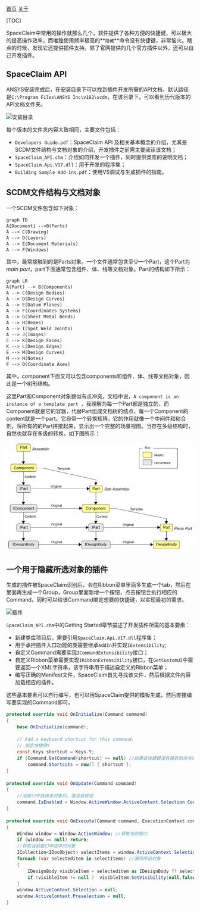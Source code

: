 [首页](https://wshwwl.github.io)  [关于](https://wshwwl.github.io/about.html) 

[TOC]

SpaceClaim中常用的操作就那么几个，软件提供了各种方便的快捷键，可以极大的提高操作效率，而唯独使用频率极高的**`隐藏`**命令没有快捷键，非常恼火。瞎点的时候，发现它还提供插件支持。除了官网提供的几个官方插件以外，还可以自己开发插件。

##  SpaceClaim API

ANSYS安装完成后，在安装目录下可以找到插件开发所需的API文档，默认路径是`C:\Program Files\ANSYS Inc\v182\scdm`，在该目录下，可以看到历代版本的API文档文件夹。

![安装目录](install_folder.PNG"安装目录")

每个版本的文件夹内容大致相同，主要文件包括：

* `Developers Guide.pdf`：SpaceClaim API 及相关基本概念的介绍，尤其是SCDM文件结构与文档对象的介绍，开发插件之前需主要阅读该文档；
* `SpaceClaim_API.chm`：介绍如何开发一个插件，同时提供类库的说明文档；
* `SpaceClaim.Api.V17.dll`：用于开发的程序集；
* `Building Sample Add-Ins.pdf`：使用VS调试与生成插件的指南。

## SCDM文件结构与文档对象

一个SCDM文件包含如下对象：

```mermaid
graph TD
A[Document] -->B(Parts)
A --> C(Drawing)
A --> D(Layers)
A --> E(Document Materials)
A --> F(Windows)
```

其中，最常接触到的是Parts对象。一个文件通常包含至少一个Part，这个Part为 _main part_，part下面通常包含组件、体、线等文档对象。Part的结构如下所示：

```mermaid
graph LR
A(Part) --> B(Components)
A --> C(Design Bodies)
A --> D(Design Curves)
A --> E(Datum Planes)
A --> F(Coordinates Systems)
A --> G(Sheet Metal Bends)
A --> H(Beams)
A --> I(Spot Weld Joints)
A --> J(Images)
C --> K(Design Faces)
K --> L(Design Edges)
E --> M(Design Curves)
M --> N(Notes)
F --> O(Coordinate Axes)
```

其中，component下面又可以包含components和组件、体、线等文档对象，因此是一个树形结构。

这里Part和Component对象貌似有点冲突，文档中说，`A component is an instance of a template part `，我理解为每一个Part都是独立的，而Component就是它的容器，代替Part组成文档树的结点，每一个Component的content就是一个part。它自带一个转换矩阵，它的作用就像一个中间件和粘合剂，将所有的的Part拼接起来，显示出一个完整的场景视图。当存在多级结构时，自然也就存在多级的转换，如下图所示：

![Part](part.PNG)

## 一个用于隐藏所选对象的插件

生成的插件被SpaceClaim识别后，会在Ribbon菜单里面多生成一个tab，然后在里面再生成一个Group，Group里面新增一个按钮，点击按钮会执行相应的Command，同时可以给该Command绑定想要的快捷键，以实现最初的需求。

![插件](AddIn.PNG"新增的插件")

`SpaceClaim_API.chm`中的Getting Started章节描述了开发插件所需的基本要素：

* 新建类库项目后，需要引用`SpaceClaim.Api.V17.dll`程序集；
* 用于承担插件入口功能的类需要继承`AddIn`并实现`IExtensibility`;
* 自定义Command需要实现`ICommandExtensibility`接口；
* 自定义Ribbon菜单需要实现`IRibbonExtensibility`接口，在`GetCustomUI`中需要返回一个XML字符串，该字符串用于描述自定义的Ribbon菜单；
* 编写正确的Manifest文件，SpaceClaim首先寻找该文件，然后根据文件内容加载相应的插件。

这些基本要素可以自行编写，也可以用SpaceClaim提供的模板生成，然后直接编写要实现的Command即可。

```csharp
protected override void OnInitialize(Command command)
{
    base.OnInitialize(command);

    // Add a keyboard shortcut for this command.
    // 绑定快捷键Y
    const Keys shortcut = Keys.Y;
    if (Command.GetCommand(shortcut) == null) //如果该快捷键没有被其他命令绑定
        command.Shortcuts = new[] { shortcut };
}

protected override void OnUpdate(Command command)
{
    //当窗口中选择某对象后，激活该按钮
    command.IsEnabled = Window.ActiveWindow.ActiveContext.Selection.Count > 0;
}

protected override void OnExecute(Command command, ExecutionContext context, Rectangle buttonRect)
{
    Window window = Window.ActiveWindow; //获取当前窗口
    if (window == null) return;
    //获取当前窗口中选中的对象
    ICollection<IDocObject> selectItems = window.ActiveContext.Selection;
    foreach (var selecteditem in selectItems) //遍历所选对象
    {
        IDesignBody visibleItem = selecteditem as IDesignBody ?? selecteditem.GetAncestor<IDesignBody>(); //向上寻找，如果选择的对象为点、线、面、体，则找到DesignBody对象
        if (visibleItem != null )  visibleItem.SetVisibility(null,false); //设置其Visibility属性为false
    }
    window.ActiveContext.Selection = null;
    window.ActiveContext.Preselection = null;
}
```









